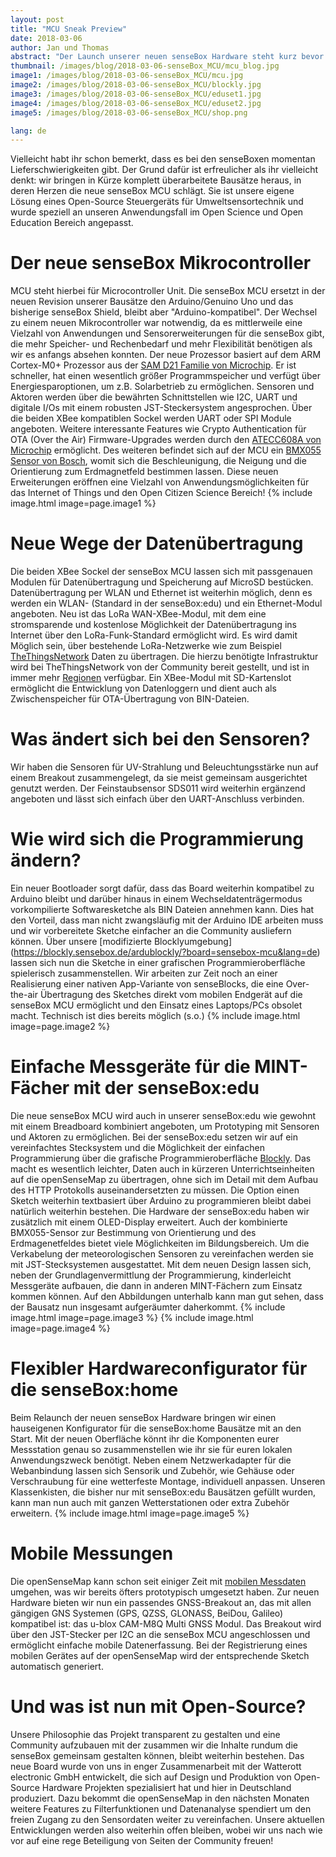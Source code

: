 ```yaml
---
layout: post
title: "MCU Sneak Preview"
date: 2018-03-06
author: Jan und Thomas
abstract: "Der Launch unserer neuen senseBox Hardware steht kurz bevor! Die Änderungen im Überlick findet ihr hier."
thumbnail: /images/blog/2018-03-06-senseBox_MCU/mcu_blog.jpg
image1: /images/blog/2018-03-06-senseBox_MCU/mcu.jpg
image2: /images/blog/2018-03-06-senseBox_MCU/blockly.jpg
image3: /images/blog/2018-03-06-senseBox_MCU/eduset1.jpg
image4: /images/blog/2018-03-06-senseBox_MCU/eduset2.jpg
image5: /images/blog/2018-03-06-senseBox_MCU/shop.png

lang: de
---
```

Vielleicht habt ihr schon bemerkt, dass es bei den senseBoxen momentan Lieferschwierigkeiten gibt. Der Grund dafür ist erfreulicher als ihr vielleicht denkt: wir bringen in Kürze komplett überarbeitete Bausätze heraus, in deren Herzen die neue senseBox MCU schlägt. Sie ist unsere eigene Lösung eines Open-Source Steuergeräts für Umweltsensortechnik und wurde speziell an unseren Anwendungsfall im Open Science und Open Education Bereich angepasst.


Der neue senseBox Mikrocontroller
============
MCU steht hierbei für Microcontroller Unit. Die senseBox MCU ersetzt in der neuen Revision unserer Bausätze den Arduino/Genuino Uno und das bisherige senseBox Shield, bleibt aber "Arduino-kompatibel". Der Wechsel zu einem neuen Mikrocontroller war notwendig, da es mittlerweile eine Vielzahl von Anwendungen und Sensorerweiterungen für die senseBox gibt, die mehr Speicher- und Rechenbedarf und mehr Flexibilität benötigen als wir es anfangs absehen konnten. Der neue Prozessor basiert auf dem ARM Cortex-M0+ Prozessor aus der [SAM D21 Familie von Microchip](http://www.microchip.com/wwwproducts/en/ATSAMD21G18). Er ist schneller, hat einen wesentlich größer Programmspeicher und verfügt über Energiesparoptionen, um z.B. Solarbetrieb zu ermöglichen. Sensoren und Aktoren werden über die bewährten Schnittstellen wie I2C, UART und digitale I/Os mit einem robusten JST-Steckersystem angesprochen. Über die beiden XBee kompatiblen Sockel werden UART oder SPI Module angeboten. Weitere interessante Features wie Crypto Authentication für OTA (Over the Air) Firmware-Upgrades werden durch den [ATECC608A von Microchip](http://www.microchip.com/wwwproducts/en/ATECC608A) ermöglicht. Des weiteren befindet sich auf der MCU ein [BMX055 Sensor von Bosch](https://www.bosch-sensortec.com/bst/products/all_products/bmx055), womit sich die Beschleunigung, die Neigung und die Orientierung zum Erdmagnetfeld bestimmen lassen. Diese neuen Erweiterungen eröffnen eine Vielzahl von Anwendungsmöglichkeiten für das Internet of Things und den Open Citizen Science Bereich!
{% include image.html image=page.image1 %}


Neue Wege der Datenübertragung
============
Die beiden XBee Sockel der senseBox MCU lassen sich mit passgenauen Modulen für Datenübertragung und Speicherung auf MicroSD bestücken. Datenübertragung per WLAN und Ethernet ist weiterhin möglich, denn es werden ein WLAN- (Standard in der senseBox:edu) und ein Ethernet-Modul angeboten. Neu ist das LoRa WAN-XBee-Modul, mit dem eine stromsparende und kostenlose Möglichkeit der Datenübertragung ins Internet über den LoRa-Funk-Standard ermöglicht wird. Es wird damit Möglich sein, über bestehende LoRa-Netzwerke wie zum Beispiel [TheThingsNetwork](http://www.thethingsnetwork.org/) Daten zu übertragen. Die hierzu benötigte Infrastruktur wird bei TheThingsNetwork von der Community bereit gestellt, und ist in immer mehr [Regionen](https://www.thethingsnetwork.org/community#list-communities-map) verfügbar. Ein XBee-Modul mit SD-Kartenslot ermöglicht die Entwicklung von Datenloggern und dient auch als Zwischenspeicher für OTA-Übertragung von BIN-Dateien.



Was ändert sich bei den Sensoren?
============
Wir haben die Sensoren für UV-Strahlung und Beleuchtungsstärke nun auf einem Breakout zusammengelegt, da sie meist gemeinsam ausgerichtet genutzt werden. Der Feinstaubsensor SDS011 wird weiterhin ergänzend angeboten und lässt sich einfach über den UART-Anschluss verbinden.


Wie wird sich die Programmierung ändern?
============
Ein neuer Bootloader sorgt dafür, dass das Board weiterhin kompatibel zu Arduino bleibt und darüber hinaus in einem Wechseldatenträgermodus vorkompilierte Softwaresketche als BIN Dateien annehmen kann. Dies hat den Vorteil, dass man nicht zwangsläufig mit der Arduino IDE arbeiten muss und wir vorbereitete Sketche einfacher an die Community ausliefern können. Über unsere [modifizierte Blocklyumgebung] (https://blockly.sensebox.de/ardublockly/?board=sensebox-mcu&lang=de) lassen sich nun die Sketche in einer grafischen Programmieroberfläche spielerisch zusammenstellen. Wir arbeiten zur Zeit noch an einer Realisierung einer nativen App-Variante von senseBlocks, die eine Over-the-air Übertragung des Sketches direkt vom mobilen Endgerät auf die senseBox MCU ermöglicht und den Einsatz eines Laptops/PCs obsolet macht. Technisch ist dies bereits möglich (s.o.)
{% include image.html image=page.image2 %}

Einfache Messgeräte für die MINT-Fächer mit der senseBox:edu
============
Die neue senseBox MCU wird auch in unserer senseBox:edu wie gewohnt mit einem Breadboard kombiniert angeboten, um Prototyping mit Sensoren und Aktoren zu ermöglichen. Bei der senseBox:edu setzen wir auf ein vereinfachtes Stecksystem und die Möglichkeit der einfachen Programmierung über die grafische Programmieroberfläche [Blockly](https://sensebox.de/de/blockly.html). Das macht es wesentlich leichter, Daten auch in kürzeren Unterrichtseinheiten auf die openSenseMap zu übertragen, ohne sich im Detail mit dem Aufbau des HTTP Protokolls auseinandersetzten zu müssen. Die Option einen Sketch weiterhin textbasiert über Arduino zu programmieren bleibt dabei natürlich weiterhin bestehen. Die Hardware der senseBox:edu haben wir zusätzlich mit einem OLED-Display erweitert. Auch der kombinierte BMX055-Sensor zur Bestimmung von Orientierung und des Erdmagenetfeldes bietet viele Möglichkeiten im Bildungsbereich. Um die Verkabelung der meteorologischen Sensoren zu vereinfachen werden sie mit JST-Stecksystemen ausgestattet. Mit dem neuen Design lassen sich, neben der Grundlagenvermittlung der Programmierung, kinderleicht Messgeräte aufbauen, die dann in anderen MINT-Fächern zum Einsatz kommen können. Auf den Abbildungen unterhalb kann man gut sehen, dass der Bausatz nun insgesamt aufgeräumter daherkommt.
{% include image.html image=page.image3 %}
{% include image.html image=page.image4 %}

Flexibler Hardwareconfigurator für die senseBox:home
============
Beim Relaunch der neuen senseBox Hardware bringen wir einen hauseigenen Konfigurator für die senseBox:home Bausätze mit an den Start. Mit der neuen Oberfläche könnt ihr die Komponenten eurer Messstation genau so zusammenstellen wie ihr sie für euren lokalen Anwendungszweck benötigt. Neben einem Netzwerkadapter für die Webanbindung lassen sich Sensorik und Zubehör, wie Gehäuse oder Verschraubung für eine wetterfeste Montage, individuell anpassen. Unseren Klassenkisten, die bisher nur mit senseBox:edu Bausätzen gefüllt wurden, kann man nun auch mit ganzen Wetterstationen oder extra Zubehör erweitern.
{% include image.html image=page.image5 %}

Mobile Messungen
============
Die openSenseMap kann schon seit einiger Zeit mit [mobilen Messdaten](https://twitter.com/SenseBox_De/status/956517284549414913) umgehen, was wir bereits öfters prototypisch umgesetzt haben. Zur neuen Hardware bieten wir nun ein passendes GNSS-Breakout an, das mit allen gängigen GNS Systemen (GPS, QZSS, GLONASS, BeiDou, Galileo) kompatibel ist: das u-blox CAM-M8Q Multi GNSS Modul. Das Breakout wird über den JST-Stecker per I2C an die senseBox MCU angeschlossen und ermöglicht einfache mobile Datenerfassung. Bei der Registrierung eines mobilen Gerätes auf der openSenseMap wird der entsprechende Sketch automatisch generiert.


Und was ist nun mit Open-Source?
============
Unsere Philosophie das Projekt transparent zu gestalten und eine Community aufzubauen mit der zusammen wir die Inhalte rundum die senseBox gemeinsam gestalten können, bleibt weiterhin bestehen. Das neue Board wurde von uns in enger Zusammenarbeit mit der Watterott electronic GmbH entwickelt, die sich auf Design und Produktion von Open-Source Hardware Projekten spezialisiert hat und hier in Deutschland produziert.
Dazu bekommt die openSenseMap in den nächsten Monaten weitere Features zu Filterfunktionen und Datenanalyse spendiert um den freien Zugang zu den Sensordaten weiter zu vereinfachen. Unsere aktuellen Entwicklungen werden also weiterhin offen bleiben, wobei wir uns nach wie vor auf eine rege Beteiligung von Seiten der Community freuen!
